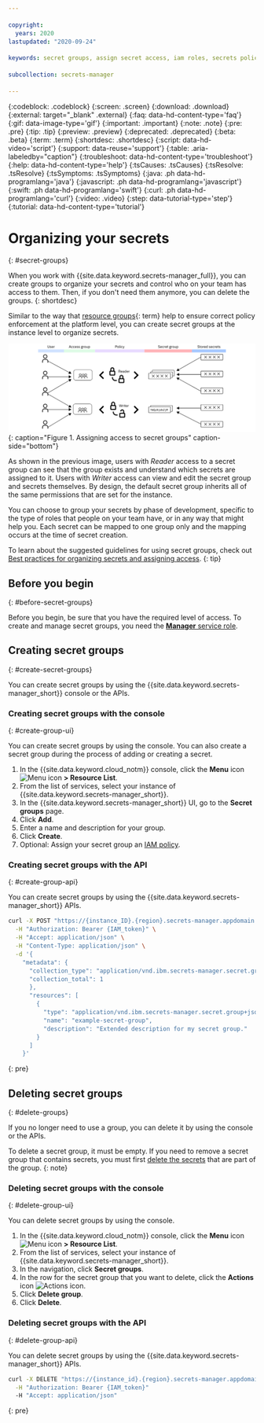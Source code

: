 ```yaml
---

copyright:
  years: 2020
lastupdated: "2020-09-24"

keywords: secret groups, assign secret access, iam roles, secrets policies, organize secrets

subcollection: secrets-manager

---
```


{:codeblock: .codeblock}
{:screen: .screen}
{:download: .download}
{:external: target="_blank" .external}
{:faq: data-hd-content-type='faq'}
{:gif: data-image-type='gif'}
{:important: .important}
{:note: .note}
{:pre: .pre}
{:tip: .tip}
{:preview: .preview}
{:deprecated: .deprecated}
{:beta: .beta}
{:term: .term}
{:shortdesc: .shortdesc}
{:script: data-hd-video='script'}
{:support: data-reuse='support'}
{:table: .aria-labeledby="caption"}
{:troubleshoot: data-hd-content-type='troubleshoot'}
{:help: data-hd-content-type='help'}
{:tsCauses: .tsCauses}
{:tsResolve: .tsResolve}
{:tsSymptoms: .tsSymptoms}
{:java: .ph data-hd-programlang='java'}
{:javascript: .ph data-hd-programlang='javascript'}
{:swift: .ph data-hd-programlang='swift'}
{:curl: .ph data-hd-programlang='curl'}
{:video: .video}
{:step: data-tutorial-type='step'}
{:tutorial: data-hd-content-type='tutorial'}

# Organizing your secrets
{: #secret-groups}

When you work with {{site.data.keyword.secrets-manager_full}}, you can create groups to organize your secrets and control who on your team has access to them. Then, if you don't need them anymore, you can delete the groups.
{: shortdesc}

Similar to the way that [resource groups](#x2161955){: term} help to ensure correct policy enforcement at the platform level, you can create secret groups at the instance level to organize secrets.

![The image shows two examples of a secret group and how they're mapped to access groups. One where the reader role is assigned and one where the manager role is assigned. The content is explained fully in the surrounding text.](../images/secret-group.svg){: caption="Figure 1. Assigning access to secret groups" caption-side="bottom"}

As shown in the previous image, users with *Reader* access to a secret group can see that the group exists and understand which secrets are assigned to it. Users with *Writer* access can view and edit the secret group and secrets themselves. By design, the default secret group inherits all of the same permissions that are set for the instance.

You can choose to group your secrets by phase of development, specific to the type of roles that people on your team have, or in any way that might help you. Each secret can be mapped to one group only and the mapping occurs at the time of secret creation. 

To learn about the suggested guidelines for using secret groups, check out [Best practices for organizing secrets and assigning access](/docs/secrets-manager?topic=secrets-manager-best-practices-organize-secrets).
{: tip}

## Before you begin
{: #before-secret-groups}

Before you begin, be sure that you have the required level of access. To create and manage secret groups, you need the [**Manager** service role](/docs/secrets-manager?topic=secrets-manager-iam).


## Creating secret groups
{: #create-secret-groups}

You can create secret groups by using the {{site.data.keyword.secrets-manager_short}} console or the APIs.

### Creating secret groups with the console
{: #create-group-ui}

You can create secret groups by using the console. You can also create a secret group during the process of adding or creating a secret.

1. In the {{site.data.keyword.cloud_notm}} console, click the **Menu** icon ![Menu icon](../../icons/icon_hamburger.svg) **> Resource List**.
2. From the list of services, select your instance of {{site.data.keyword.secrets-manager_short}}.
3. In the {{site.data.keyword.secrets-manager_short}} UI, go to the **Secret groups** page.
4. Click **Add**.
5. Enter a name and description for your group.
6. Click **Create**.
7. Optional: Assign your secret group an [IAM policy](/docs/secrets-manager?topic=secrets-manager-assign-access).


### Creating secret groups with the API
{: #create-group-api}

You can create secret groups by using the {{site.data.keyword.secrets-manager_short}} APIs.

```bash
curl -X POST "https://{instance_ID}.{region}.secrets-manager.appdomain.cloud/api/v1/secret_groups" \
  -H "Authorization: Bearer {IAM_token}" \
  -H "Accept: application/json" \
  -H "Content-Type: application/json" \
  -d '{ 
    "metadata": { 
      "collection_type": "application/vnd.ibm.secrets-manager.secret.group+json", 
      "collection_total": 1 
      }, 
      "resources": [ 
        { 
          "type": "application/vnd.ibm.secrets-manager.secret.group+json",
          "name": "example-secret-group", 
          "description": "Extended description for my secret group."
        } 
      ] 
    }' 
```
{: pre}


## Deleting secret groups
{: #delete-groups}

If you no longer need to use a group, you can delete it by using the console or the APIs.

To delete a secret group, it must be empty. If you need to remove a secret group that contains secrets, you must first [delete the secrets](/docs/secrets-manager?topic=secrets-manager-delete-secrets) that are part of the group.
{: note}


### Deleting secret groups with the console
{: #delete-group-ui}

You can delete secret groups by using the console.

1. In the {{site.data.keyword.cloud_notm}} console, click the **Menu** icon ![Menu icon](../../icons/icon_hamburger.svg) **> Resource List**.
2. From the list of services, select your instance of {{site.data.keyword.secrets-manager_short}}.
3. In the navigation, click **Secret groups**.
4. In the row for the secret group that you want to delete, click the **Actions** icon ![Actions icon](../icons/actions-icon-vertical.svg).
5. Click **Delete group**.
6. Click **Delete**.

### Deleting secret groups with the API
{: #delete-group-api}

You can delete secret groups by using the {{site.data.keyword.secrets-manager_short}} APIs.

```bash
curl -X DELETE "https://{instance_id}.{region}.secrets-manager.appdomain.cloud/api/v1/secret_groups/{id}" \
  -H "Authorization: Bearer {IAM_token}" 
  -H "Accept: application/json" 
```
{: pre}

